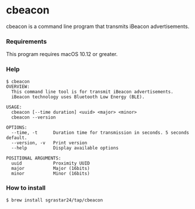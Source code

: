 # cbeacon
cbeacon is a command line program that transmits iBeacon advertisements.

### Requirements

This program requires macOS 10.12 or greater.

### Help

```text
$ cbeacon
OVERVIEW:
  This command line tool is for transmit iBeacon advertisements.
  iBeacon technology uses Bluetooth Low Energy (BLE).

USAGE:
  cbeacon [--time duration] <uuid> <major> <minor>
  cbeacon --version

OPTIONS:
  --time, -t      Duration time for transmission in seconds. 5 seconds default.
  --version, -v   Print version
  --help          Display available options

POSITIONAL ARGUMENTS:
  uuid            Proximity UUID
  major           Major (16bits)
  minor           Minor (16bits)
```

### How to install

```bash
$ brew install sgrastar24/tap/cbeacon
```
